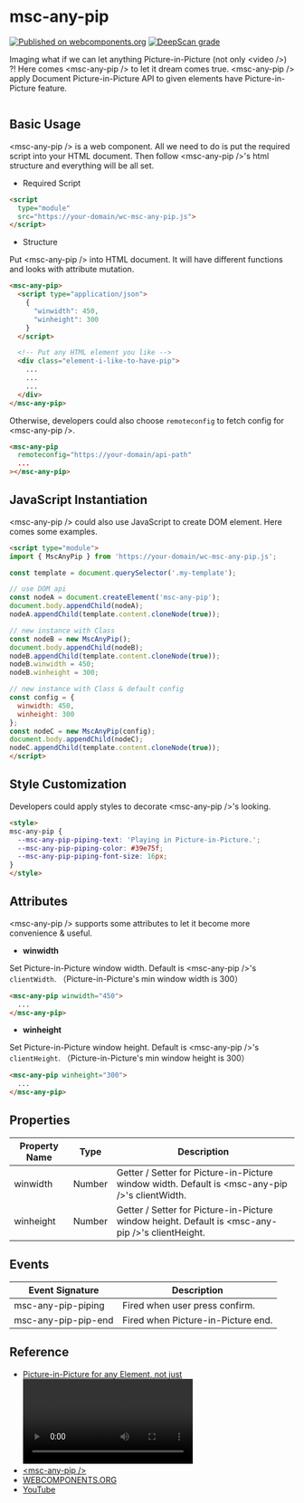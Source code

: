 # msc-any-pip

[![Published on webcomponents.org](https://img.shields.io/badge/webcomponents.org-published-blue.svg)](https://www.webcomponents.org/element/msc-any-pip) [![DeepScan grade](https://deepscan.io/api/teams/16372/projects/25387/branches/794161/badge/grade.svg)](https://deepscan.io/dashboard#view=project&tid=16372&pid=25387&bid=794161)

Imaging what if we can let anything Picture-in-Picture (not only &lt;video />) ?! Here comes &lt;msc-any-pip /> to let it dream comes true. &lt;msc-any-pip /> apply Document Picture-in-Picture API to given elements have Picture-in-Picture feature.

![<msc-any-pip />](https://blog.lalacube.com/mei/img/preview/msc-any-pip.png)

## Basic Usage

&lt;msc-any-pip /> is a web component. All we need to do is put the required script into your HTML document. Then follow &lt;msc-any-pip />'s html structure and everything will be all set.

- Required Script

```html
<script
  type="module"
  src="https://your-domain/wc-msc-any-pip.js">        
</script>
```

- Structure

Put &lt;msc-any-pip /> into HTML document. It will have different functions and looks with attribute mutation.

```html
<msc-any-pip>
  <script type="application/json">
    {
      "winwidth": 450,
      "winheight": 300
    }
  </script>

  <!-- Put any HTML element you like -->
  <div class="element-i-like-to-have-pip">
    ...
    ...
    ...
  </div>
</msc-any-pip>
```

Otherwise, developers could also choose `remoteconfig` to fetch config for &lt;msc-any-pip /&gt;.

```html
<msc-any-pip
  remoteconfig="https://your-domain/api-path"
  ...
></msc-any-pip>
```

## JavaScript Instantiation

&lt;msc-any-pip /> could also use JavaScript to create DOM element. Here comes some examples.

```html
<script type="module">
import { MscAnyPip } from 'https://your-domain/wc-msc-any-pip.js';

const template = document.querySelector('.my-template');

// use DOM api
const nodeA = document.createElement('msc-any-pip');
document.body.appendChild(nodeA);
nodeA.appendChild(template.content.cloneNode(true));

// new instance with Class
const nodeB = new MscAnyPip();
document.body.appendChild(nodeB);
nodeB.appendChild(template.content.cloneNode(true));
nodeB.winwidth = 450;
nodeB.winheight = 300;

// new instance with Class & default config
const config = {
  winwidth: 450,
  winheight: 300
};
const nodeC = new MscAnyPip(config);
document.body.appendChild(nodeC);
nodeC.appendChild(template.content.cloneNode(true));
</script>
```

## Style Customization

Developers could apply styles to decorate &lt;msc-any-pip />'s looking.

```html
<style>
msc-any-pip {
  --msc-any-pip-piping-text: 'Playing in Picture-in-Picture.';
  --msc-any-pip-piping-color: #39e75f;
  --msc-any-pip-piping-font-size: 16px;
}
</style>
```

## Attributes

&lt;msc-any-pip /> supports some attributes to let it become more convenience & useful.

- **winwidth**

Set Picture-in-Picture window width. Default is &lt;msc-any-pip />'s `clientWidth`. （Picture-in-Picture's min window width is 300）

```html
<msc-any-pip winwidth="450">
  ...
</msc-any-pip>
```

- **winheight**

Set Picture-in-Picture window height. Default is &lt;msc-any-pip />'s `clientHeight`. （Picture-in-Picture's min window height is 300）

```html
<msc-any-pip winheight="300">
  ...
</msc-any-pip>
```

## Properties

| Property Name | Type | Description |
| ----------- | ----------- | ----------- |
| winwidth | Number | Getter / Setter for Picture-in-Picture window width. Default is &lt;msc-any-pip />'s clientWidth. |
| winheight | Number | Getter / Setter for Picture-in-Picture window height. Default is &lt;msc-any-pip />'s clientHeight. |

## Events

| Event Signature | Description |
| ----------- | ----------- |
| msc-any-pip-piping | Fired when user press confirm. |
| msc-any-pip-pip-end | Fired when Picture-in-Picture end. |

## Reference

- [Picture-in-Picture for any Element, not just <video />](https://developer.chrome.com/docs/web-platform/document-picture-in-picture/)
- [&lt;msc-any-pip />](https://blog.lalacube.com/mei/webComponent_msc-any-pip.html)
- [WEBCOMPONENTS.ORG](https://www.webcomponents.org/element/msc-any-pip)
- [YouTube](https://youtu.be/owB19sURQJw)

